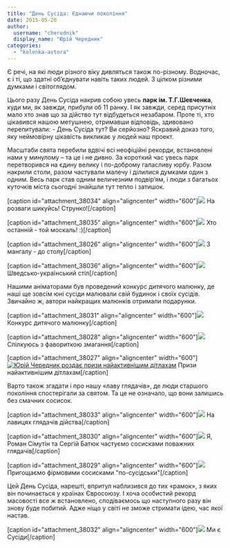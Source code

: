 ```yaml
---
title: "День Сусіда: Єднаючи покоління"
date: 2015-05-20
author: 
  username: "cherednik"
  display_name: "Юрій Чередник"
categories: 
  - "kolonka-avtora"
---
```


Є речі, на які люди різного віку дивляться також по-різному. Водночас, є і ті, що здатні об’єднувати навіть таких людей. З цілком різними думками і світоглядом.

Цього разу День Сусіда накрив собою увесь **парк ім. Т.Г.Шевченка**, куди ми, як завжди, прибули об 11 ранку. І як завжди, серед присутніх мало хто знав що за дійство тут відбудеться незабаром. Проте ті, хто цікавився нашою метушнею, отримавши відповідь, здивовано перепитували: - День Сусіда тут? Ви серйозно? Яскравий доказ того, яку неймовірну цікавість викликає у людей наш проект.

Масштаби свята перебили вдвічі всі неофіційні рекорди, встановлені нами у минулому – та це і не дивно. За короткий час увесь парк перетворився на єдину велику і по-доброму галасливу юрбу. Разом накрили столи, разом частували малечу і ділилися думками один з одним. Весь парк став одним величезним подвір’ям, і люди з багатьох куточків міста сьогодні знайшли тут тепло і затишок.

\[caption id="attachment\_38034" align="aligncenter" width="600"\][![](https://mpz.brovary.org/wp-content/uploads/2015/05/Na-rozvagi-shikuys-Strunko.jpg)](https://mpz.brovary.org/wp-content/uploads/2015/05/Na-rozvagi-shikuys-Strunko.jpg) На розваги шикуйсь! Струнко!\[/caption\]

\[caption id="attachment\_38035" align="aligncenter" width="600"\][![](https://mpz.brovary.org/wp-content/uploads/2015/05/Hto-ostanniy-toy-moskal.jpg)](https://mpz.brovary.org/wp-content/uploads/2015/05/Hto-ostanniy-toy-moskal.jpg) Хто останній - той москаль! :)\[/caption\]

\[caption id="attachment\_38026" align="aligncenter" width="600"\][![](https://mpz.brovary.org/wp-content/uploads/2015/05/SHef-kuhar-Roman-Simutin-distaye-dovgoochikuvani-sosiski.jpg)](https://mpz.brovary.org/wp-content/uploads/2015/05/SHef-kuhar-Roman-Simutin-distaye-dovgoochikuvani-sosiski.jpg) З мангалу - до столу\[/caption\]

\[caption id="attachment\_38036" align="aligncenter" width="600"\][![](https://mpz.brovary.org/wp-content/uploads/2015/05/SHvedsko-ukrayinskiy-stil.jpg)](https://mpz.brovary.org/wp-content/uploads/2015/05/SHvedsko-ukrayinskiy-stil.jpg) Шведсько-український стіл\[/caption\]

Нашими аніматорами був проведений конкурс дитячого малюнку, де наші ще зовсім юні сусіди малювали свій будинок і своїх сусідів. Звичайно ж, автори найкращих малюнків отримали подарунки.

\[caption id="attachment\_38031" align="aligncenter" width="600"\][![](https://mpz.brovary.org/wp-content/uploads/2015/05/Konkurs-dityachogo-malyunku.jpg)](https://mpz.brovary.org/wp-content/uploads/2015/05/Konkurs-dityachogo-malyunku.jpg) Конкурс дитячого малюнку\[/caption\]

\[caption id="attachment\_38028" align="aligncenter" width="600"\][![](https://mpz.brovary.org/wp-content/uploads/2015/05/YUriy-CHerednik-spilkuyetsya-z-favoritkoyu-zmagannya.jpg)](https://mpz.brovary.org/wp-content/uploads/2015/05/YUriy-CHerednik-spilkuyetsya-z-favoritkoyu-zmagannya.jpg) Спілкуюсь з фавориткою змагання\[/caption\]

\[caption id="attachment\_38027" align="aligncenter" width="600"\][![Юрій Чередник роздає призи найактивнішим дітлахам](https://mpz.brovary.org/wp-content/uploads/2015/05/YUriy-CHerednik-rozdaye-prizi-nayaktivnishim-ditlaham.jpg)](https://mpz.brovary.org/wp-content/uploads/2015/05/YUriy-CHerednik-rozdaye-prizi-nayaktivnishim-ditlaham.jpg) Призи найактивнішим дітлахам\[/caption\]

Варто також згадати і про нашу «лаву глядачів», де люди старшого покоління спостерігали за святом. Та це не означало, що вони залишись без смачних сосисок.

\[caption id="attachment\_38033" align="aligncenter" width="600"\][![](https://mpz.brovary.org/wp-content/uploads/2015/05/Na-lavitsyah-glyadachiv-diystva.jpg)](https://mpz.brovary.org/wp-content/uploads/2015/05/Na-lavitsyah-glyadachiv-diystva.jpg) На лавицях глядачів дійства\[/caption\]

\[caption id="attachment\_38030" align="aligncenter" width="600"\][![](https://mpz.brovary.org/wp-content/uploads/2015/05/YUriy-CHerednik-ta-Roman-Simutin-chastuyut-sosiskami-glyadachiv.jpg)](https://mpz.brovary.org/wp-content/uploads/2015/05/YUriy-CHerednik-ta-Roman-Simutin-chastuyut-sosiskami-glyadachiv.jpg) Я, Роман Сімутін та Сергій Батюк частуємо сосисками поважних глядачів\[/caption\]

\[caption id="attachment\_38029" align="aligncenter" width="600"\][![](https://mpz.brovary.org/wp-content/uploads/2015/05/YUriy-CHerednik-ta-Roman-Simutin-prigoshhayut-firmovimi-sosiskami-po-susidski.jpg)](https://mpz.brovary.org/wp-content/uploads/2015/05/YUriy-CHerednik-ta-Roman-Simutin-prigoshhayut-firmovimi-sosiskami-po-susidski.jpg) Пригощаємо фірмовими сосисками "по-сусідськи"\[/caption\]

Цей День Сусіда, нарешті, впритул наблизився до тих «рамок», з яких він починається у країнах Євросоюзу. І хоча особистий рекорд масовості все ж встановлено, сподіваємось що наступного разу він знову буде побитий. Адже ніщо у світі не зможе стримати ідею, час якої настав.

\[caption id="attachment\_38032" align="aligncenter" width="600"\][![](https://mpz.brovary.org/wp-content/uploads/2015/05/Mi-ye-Susidi.jpg)](https://mpz.brovary.org/wp-content/uploads/2015/05/Mi-ye-Susidi.jpg) Ми є Сусіди\[/caption\]
